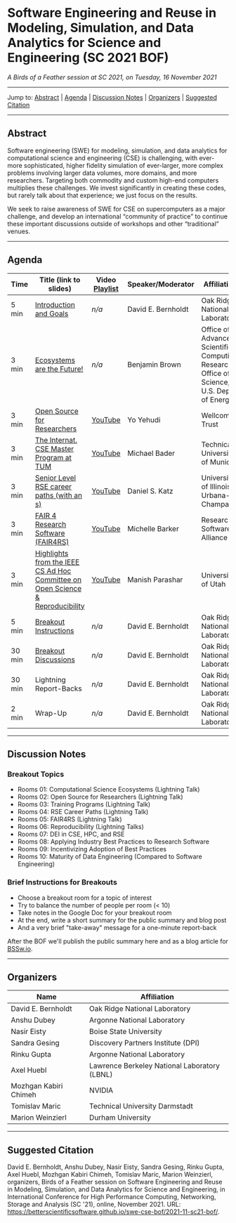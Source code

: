 # Software Engineering and Reuse in Modeling, Simulation, and Data Analytics for Science and Engineering (SC 2021 BOF)

<!-- Before the event 
*A Birds of a Feather session at SC 2021*

* **When:** 5:15pm - 6:45pm CST Tuesday, 16 November 2021
* **SC21** [program page](https://sc21.supercomputing.org/presentation/?id=bof157&sess=sess399)

**Please remember to [evaluate this BOF](https://submissions.supercomputing.org/?page=SessionEval&new_year=sc21&id=sess399)!**
-->

<!-- After the event -->
*A Birds of a Feather session at SC 2021, on Tuesday, 16 November 2021*

---

Jump to: [Abstract](#abstract) \| [Agenda](#agenda) \| [Discussion Notes](#discussion-notes) \| [Organizers](#organizers) \|  [Suggested Citation](#suggested-citation)

---

## Abstract

Software engineering (SWE) for modeling, simulation, and data analytics for computational science and engineering (CSE) is challenging, with ever-more sophisticated, higher fidelity simulation of ever-larger, more complex problems involving larger data volumes, more domains, and more researchers. Targeting both commodity and custom high-end computers multiplies these challenges. We invest significantly in creating these codes, but rarely talk about that experience; we just focus on the results.

We seek to raise awareness of SWE for CSE on supercomputers as a major challenge, and develop an international “community of practice” to continue these important discussions outside of workshops and other “traditional” venues.

---

## Agenda

<!-- **Subject to change.** -->

Time | Title (link to slides) | Video [Playlist](https://youtube.com/playlist?list=PLuWzStas9iWFwb6g8bhHflnehowiBOmjS) | Speaker/Moderator | Affiliation
-----|------------------------|-------|-------------------|------------
5 min | [Introduction and Goals](00-bernholdt-intro.pdf) | *n/a* | David E. Bernholdt | Oak Ridge National Laboratory
3 min | [Ecosystems are the Future!](01-brown-ecosystems.pdf) | *n/a* | Benjamin Brown | Office of Advanced Scientific Computing Research, Office of Science, U.S. Dept. of Energy
3 min | [Open Source for Researchers](https://doi.org/10.5281/zenodo.5655022) | [YouTube](https://www.youtube.com/watch?v=j1nU5jJyVgs) | Yo Yehudi | Wellcome Trust
3 min | [The Internat. CSE Master Program at TUM](03-bader-masterprogram.pdf) | [YouTube](https://youtu.be/YAhBTfav_jE) | Michael Bader | Technical University of Munich
3 min | [Senior Level RSE career paths (with an s)](04-katz-seniorrse.pdf) | [YouTube](https://youtu.be/h4JAgf0KdAY) | Daniel S. Katz | University of Illinois at Urbana-Champaign
3 min | [FAIR 4 Research Software (FAIR4RS)](05-barker-fair4rs.pdf) | [YouTube](https://youtu.be/NxmLC-y4YfQ) | Michelle Barker | Research Software Alliance
3 min | [Highlights from the IEEE CS Ad Hoc Committee on Open Science & Reproducibility](06-parashar-openscience.pdf) | [YouTube](https://youtu.be/dqewfSzKhh0) | Manish Parashar | University of Utah
5 min | [Breakout Instructions](07-breakout-instructions.pdf) | *n/a* | David E. Bernholdt | Oak Ridge National Laboratory
30 min | [Breakout Discussions](#discussion-notes) | *n/a* | David E. Bernholdt | Oak Ridge National Laboratory
30 min | Lightning Report-Backs | *n/a* | David E. Bernholdt | Oak Ridge National Laboratory
2 min | Wrap-Up | *n/a* | David E. Bernholdt | Oak Ridge National Laboratory

---
<!-- Before the event -->
## Discussion Notes

### Breakout Topics

* Rooms 01: Computational Science Ecosystems (Lightning Talk)
* Rooms 02: Open Source for Researchers (Lightning Talk)
* Rooms 03: Training Programs (Lightning Talk)
* Rooms 04: RSE Career Paths (Lightning Talk)
* Rooms 05: FAIR4RS (Lightning Talk)
* Rooms 06: Reproducibility (Lightning Talks)
* Rooms 07: DEI in CSE, HPC, and RSE
* Rooms 08: Applying Industry Best Practices to Research Software
* Rooms 09: Incentivizing Adoption of Best Practices
* Rooms 10: Maturity of Data Engineering (Compared to Software Engineering)

### Brief Instructions for Breakouts

* Choose a breakout room for a topic of interest
* Try to balance the number of people per room (< 10)
* Take notes in the Google Doc for your breakout room
* At the end, write a short summary for the public summary and blog post
* And a very brief "take-away" message for a one-minute report-back

After the BOF we'll publish the public summary here and as a blog article for [BSSw.io](https://bssw.io).

<!-- After the event 
## [Discussion Notes](bof-notes.md)
-->

---
## Organizers

Name | Affiliation
-----|------------
David E. Bernholdt | Oak Ridge National Laboratory
Anshu Dubey | Argonne National Laboratory
Nasir Eisty | Boise State University
Sandra Gesing | Discovery Partners Institute (DPI)
Rinku Gupta | Argonne National Laboratory
Axel Huebl | Lawrence Berkeley National Laboratory (LBNL)
Mozhgan Kabiri Chimeh | NVIDIA
Tomislav Maric | Technical University Darmstadt
Marion Weinzierl | Durham University

---
## Suggested Citation

David E. Bernholdt,
Anshu Dubey,
Nasir Eisty,
Sandra Gesing,
Rinku Gupta,
Axel Huebl,
Mozhgan Kabiri Chimeh,
Tomislav Maric,
Marion Weinzierl,
organizers, Birds of a Feather session on
Software Engineering and Reuse in Modeling, Simulation, and Data
Analytics for Science and Engineering, in International Conference for
High Performance Computing, Networking, Storage and Analysis (SC '21),
online, November 2021. URL:
<https://betterscientificsoftware.github.io/swe-cse-bof/2021-11-sc21-bof/>.